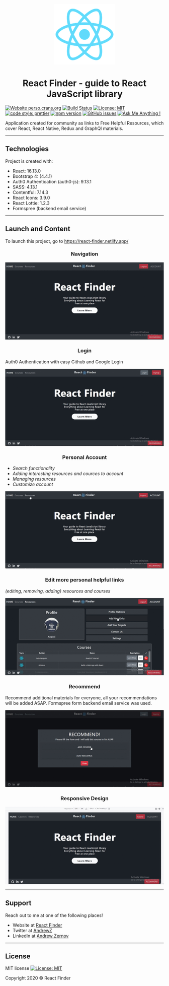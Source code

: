 <div align="center">
  <img src="./public/logo192.png"></img>
</div>

<h1 align="center">React Finder - guide to React JavaScript library</h1>

[![Website perso.crans.org](https://img.shields.io/website-up-down-green-red/http/perso.crans.org.svg)](https://react-finder.netlify.app/) [![Build Status](https://travis-ci.com/AndreiZernov/react-finder.svg?branch=master)](https://travis-ci.com/AndreiZernov/react-finder) [![License: MIT](https://img.shields.io/badge/License-MIT-yellow.svg)](https://github.com/AndreiZernov/react-finder/blob/master/LICENSE) [![code style: prettier](https://img.shields.io/badge/code_style-prettier-ff69b4.svg?style=flat-square)](https://github.com/prettier/prettier) [![npm version](https://badge.fury.io/js/npm.svg)](https://badge.fury.io/js/npm) [![GitHub issues](https://img.shields.io/github/issues/Naereen/StrapDown.js.svg)](https://GitHub.com/Naereen/StrapDown.js/issues/) [![Ask Me Anything !](https://img.shields.io/badge/Ask%20me-anything-1abc9c.svg)](https://github.com/AndreiZernov)

Application created for community as links to Free Helpful Resources, which cover React, React Native, Redux and GraphQl materials.

---

## Technologies

Project is created with:

- React: 16.13.0
- Bootstrap 4: (4.4.1)
- Auth0 Authentication (auth0-js): 9.13.1
- SASS: 4.13.1
- Contentful: 7.14.3
- React Icons: 3.9.0
- React Lottie: 1.2.3
- Formspree (backend email service)

---

<h2> Launch and Content</h2>

To launch this project, go to https://react-finder.netlify.app/

<h3 align="center"> Navigation</h3>

<div align="center">
  <img src="./src/images/readme1.gif">
</div>

<h3 align="center"> Login</h3>

Auth0 Authentication with easy Github and Google Login

<div align="center">
  <img src="./src/images/readme2.gif">
</div>

<h3 align="center"> Personal Account</h3>

- _Search functionality_
- _Adding interesting resources and cources to account_
- _Managing resources_
- _Customize account_

<div align="center">
  <img src="./src/images/readme3.gif">
</div>

<h3 align="center"> Edit more personal helpful links</h3>

_(editing, removing, adding) resources and courses_

<div align="center">
  <img src="./src/images/readme4.gif">
</div>

<h3 align="center"> Recommend</h3>

Recommend additional materials for everyone, all your recommendations will be added ASAP.
Formspree form backend email service was used.

<div align="center">
  <img src="./src/images/readme5.gif">
</div>

<h3 align="center">Responsive Design</h3>

<div align="center">
  <img src="./src/images/readme6.gif">
</div>

---

<h2> Support</h2>

Reach out to me at one of the following places!

- Website at [React Finder](https://react-finder.netlify.app/)
- Twitter at [AndrewZ](https://twitter.com/AndrewZer)
- LinkedIn at [Andrew Zernov](https://www.linkedin.com/in/andrei-zernov/)

---

<h2> License</h2>

MIT license [![License: MIT](https://img.shields.io/badge/License-MIT-yellow.svg)](https://github.com/AndreiZernov/react-finder/blob/master/LICENSE)

Copyright 2020 © React Finder
